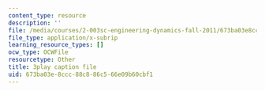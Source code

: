 ```yaml
---
content_type: resource
description: ''
file: /media/courses/2-003sc-engineering-dynamics-fall-2011/673ba03e8ccc88c886c566e09b60cbf1_63sIgMvBuEQ.srt
file_type: application/x-subrip
learning_resource_types: []
ocw_type: OCWFile
resourcetype: Other
title: 3play caption file
uid: 673ba03e-8ccc-88c8-86c5-66e09b60cbf1
---
```

